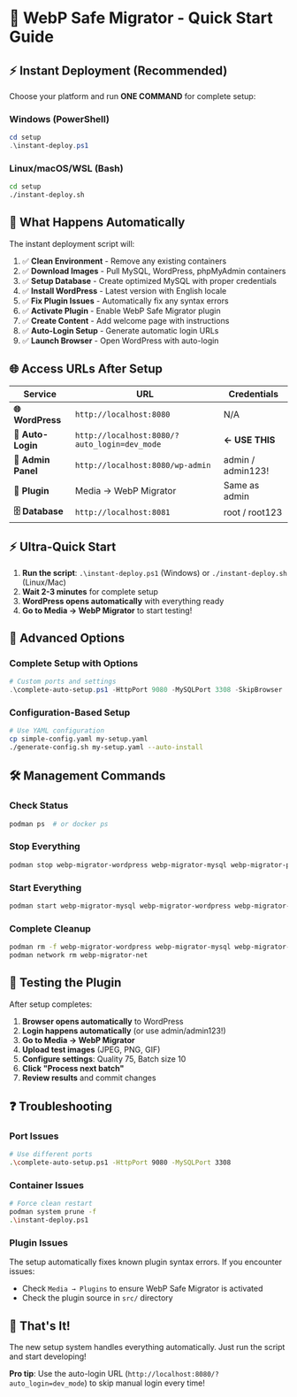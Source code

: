 # 🚀 WebP Safe Migrator - Quick Start Guide

## ⚡ **Instant Deployment (Recommended)**

Choose your platform and run **ONE COMMAND** for complete setup:

### **Windows (PowerShell)**
```powershell
cd setup
.\instant-deploy.ps1
```

### **Linux/macOS/WSL (Bash)**
```bash
cd setup
./instant-deploy.sh
```

## 🎯 **What Happens Automatically**

The instant deployment script will:

1. ✅ **Clean Environment** - Remove any existing containers
2. ✅ **Download Images** - Pull MySQL, WordPress, phpMyAdmin containers  
3. ✅ **Setup Database** - Create optimized MySQL with proper credentials
4. ✅ **Install WordPress** - Latest version with English locale
5. ✅ **Fix Plugin Issues** - Automatically fix any syntax errors
6. ✅ **Activate Plugin** - Enable WebP Safe Migrator plugin
7. ✅ **Create Content** - Add welcome page with instructions
8. ✅ **Auto-Login Setup** - Generate automatic login URLs
9. ✅ **Launch Browser** - Open WordPress with auto-login

## 🌐 **Access URLs After Setup**

| Service | URL | Credentials |
|---------|-----|-------------|
| **🌐 WordPress** | `http://localhost:8080` | N/A |
| **🚀 Auto-Login** | `http://localhost:8080/?auto_login=dev_mode` | **← USE THIS** |
| **🔧 Admin Panel** | `http://localhost:8080/wp-admin` | admin / admin123! |
| **🔌 Plugin** | Media → WebP Migrator | Same as admin |
| **🗄️ Database** | `http://localhost:8081` | root / root123 |

## ⚡ **Ultra-Quick Start**

1. **Run the script**: `.\instant-deploy.ps1` (Windows) or `./instant-deploy.sh` (Linux/Mac)
2. **Wait 2-3 minutes** for complete setup
3. **WordPress opens automatically** with everything ready
4. **Go to Media → WebP Migrator** to start testing!

## 🔧 **Advanced Options**

### **Complete Setup with Options**
```powershell
# Custom ports and settings
.\complete-auto-setup.ps1 -HttpPort 9080 -MySQLPort 3308 -SkipBrowser
```

### **Configuration-Based Setup**
```bash
# Use YAML configuration
cp simple-config.yaml my-setup.yaml
./generate-config.sh my-setup.yaml --auto-install
```

## 🛠️ **Management Commands**

### **Check Status**
```bash
podman ps  # or docker ps
```

### **Stop Everything**
```bash
podman stop webp-migrator-wordpress webp-migrator-mysql webp-migrator-phpmyadmin
```

### **Start Everything**
```bash
podman start webp-migrator-mysql webp-migrator-wordpress webp-migrator-phpmyadmin
```

### **Complete Cleanup**
```bash
podman rm -f webp-migrator-wordpress webp-migrator-mysql webp-migrator-phpmyadmin
podman network rm webp-migrator-net
```

## 🎯 **Testing the Plugin**

After setup completes:

1. **Browser opens automatically** to WordPress
2. **Login happens automatically** (or use admin/admin123!)
3. **Go to Media → WebP Migrator**
4. **Upload test images** (JPEG, PNG, GIF)
5. **Configure settings**: Quality 75, Batch size 10
6. **Click "Process next batch"**
7. **Review results** and commit changes

## ❓ **Troubleshooting**

### **Port Issues**
```bash
# Use different ports
.\complete-auto-setup.ps1 -HttpPort 9080 -MySQLPort 3308
```

### **Container Issues**
```bash
# Force clean restart
podman system prune -f
.\instant-deploy.ps1
```

### **Plugin Issues**
The setup automatically fixes known plugin syntax errors. If you encounter issues:
- Check `Media → Plugins` to ensure WebP Safe Migrator is activated
- Check the plugin source in `src/` directory

## 🚀 **That's It!**

The new setup system handles everything automatically. Just run the script and start developing!

**Pro tip**: Use the auto-login URL (`http://localhost:8080/?auto_login=dev_mode`) to skip manual login every time!

